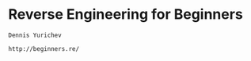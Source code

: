 Reverse Engineering for Beginners
=================================
    Dennis Yurichev

    http://beginners.re/
